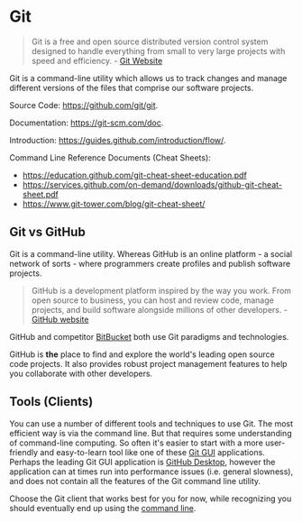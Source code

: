 # Git

> Git is a free and open source distributed version control system designed to handle everything from small to very large projects with speed and efficiency. - [Git Website](https://git-scm.com/)

Git is a command-line utility which allows us to track changes and manage different versions of the files that comprise our software projects.

Source Code: https://github.com/git/git.

Documentation: https://git-scm.com/doc.

Introduction: https://guides.github.com/introduction/flow/.

Command Line Reference Documents (Cheat Sheets):

  + https://education.github.com/git-cheat-sheet-education.pdf
  + https://services.github.com/on-demand/downloads/github-git-cheat-sheet.pdf
  + https://www.git-tower.com/blog/git-cheat-sheet/

## Git vs GitHub

Git is a command-line utility. Whereas GitHub is an online platform - a social network of sorts - where programmers create profiles and publish software projects.

> GitHub is a development platform inspired by the way you work. From open source to business, you can host and review code, manage projects, and build software alongside millions of other developers. - [GitHub website](https://github.com/)

GitHub and competitor [BitBucket](https://bitbucket.org/product) both use Git paradigms and technologies.

GitHub is **the** place to find and explore the world's leading open source code projects. It also provides robust project management features to help you collaborate with other developers.

## Tools (Clients)

You can use a number of different tools and techniques to use Git. The most efficient way is via the command line. But that requires some understanding of command-line computing. So often it's easier to start with a more user-friendly and easy-to-learn tool like one of these [Git GUI](https://git-scm.com/downloads/guis) applications. Perhaps the leading Git GUI application is [GitHub Desktop](https://desktop.github.com/), however the application can at times run into performance issues (i.e. general slowness), and does not contain all the features of the Git command line utility.

Choose the Git client that works best for you for now, while recognizing you should eventually end up using the [command line](/cli.md).
